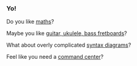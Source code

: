 ### Yo!

Do you like [maths](https://github.com/theriault/maths)?

Maybe you like [guitar, ukulele, bass fretboards](https://github.com/theriault/vue-fretboard)?

What about overly complicated [syntax diagrams](https://github.com/theriault/pcre-syntax)?

Feel like you need a [command center](https://github.com/theriault/command-center)?


<!--
**theriault/theriault** is a ✨ _special_ ✨ repository because its `README.md` (this file) appears on your GitHub profile.

Here are some ideas to get you started:

- 🔭 I’m currently working on ...
- 🌱 I’m currently learning ...
- 👯 I’m looking to collaborate on ...
- 🤔 I’m looking for help with ...
- 💬 Ask me about ...
- 📫 How to reach me: ...
- 😄 Pronouns: ...
- ⚡ Fun fact: ...
-->
